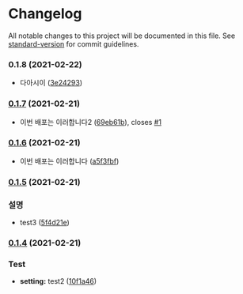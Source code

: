 # Changelog

All notable changes to this project will be documented in this file. See [standard-version](https://github.com/conventional-changelog/standard-version) for commit guidelines.

### 0.1.8 (2021-02-22)


* 다아시이 ([3e24293](https://github.com/feel5ny/test-spa-version/commit/3e242935974913fe086748f01aa2f0a34aa039e2))

### [0.1.7](https://github.com/feel5ny/test-spa-version/compare/v0.1.6...v0.1.7) (2021-02-21)


* 이번 배포는 이러합니다2 ([69eb61b](https://github.com/feel5ny/test-spa-version/commit/69eb61b9302f137cecd62728a80699408da8cc7c)), closes [#1](https://github.com/feel5ny/test-spa-version/issues/1)

### [0.1.6](https://github.com/feel5ny/test-spa-version/compare/v0.1.5...v0.1.6) (2021-02-21)


* 이번 배포는 이러합니다 ([a5f3fbf](https://github.com/feel5ny/test-spa-version/commit/a5f3fbf39a25018b27071f16359219726f52fee0))

### [0.1.5](https://github.com/feel5ny/test-spa-version/compare/v0.1.4...v0.1.5) (2021-02-21)


### 설명

* test3 ([5f4d21e](https://github.com/feel5ny/test-spa-version/commit/5f4d21ef00cd04fbfd1de19b4c5637058a6ecd69))

### [0.1.4](https://github.com/feel5ny/test-spa-version/compare/v0.1.3...v0.1.4) (2021-02-21)


### Test

* **setting:** test2 ([10f1a46](https://github.com/feel5ny/test-spa-version/commit/10f1a46cfadd3ec615e02088a325dd8c417d58ee))
